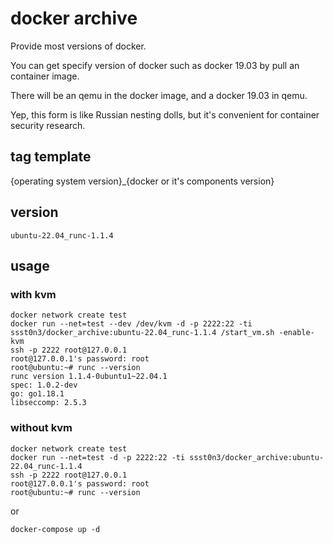 # docker archive

Provide most versions of docker. 

You can get specify version of docker such as docker 19.03 by pull an container image.

There will be an qemu in the docker image, and a docker 19.03 in qemu.

Yep, this form is like Russian nesting dolls, but it's convenient for container security research.

## tag template
{operating system version}_{docker or it's components version}

## version
`ubuntu-22.04_runc-1.1.4`

## usage
### with kvm
```
docker network create test
docker run --net=test --dev /dev/kvm -d -p 2222:22 -ti ssst0n3/docker_archive:ubuntu-22.04_runc-1.1.4 /start_vm.sh -enable-kvm
ssh -p 2222 root@127.0.0.1
root@127.0.0.1's password: root
root@ubuntu:~# runc --version
runc version 1.1.4-0ubuntu1~22.04.1
spec: 1.0.2-dev
go: go1.18.1
libseccomp: 2.5.3
```

### without kvm
```
docker network create test
docker run --net=test -d -p 2222:22 -ti ssst0n3/docker_archive:ubuntu-22.04_runc-1.1.4
ssh -p 2222 root@127.0.0.1
root@127.0.0.1's password: root
root@ubuntu:~# runc --version
```

or 

```
docker-compose up -d
```
